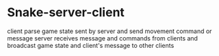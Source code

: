 # Snake-server-client
client parse game state sent by server and send movement command or message
server receives message and commands from clients and broadcast game state and client's message to other clients
